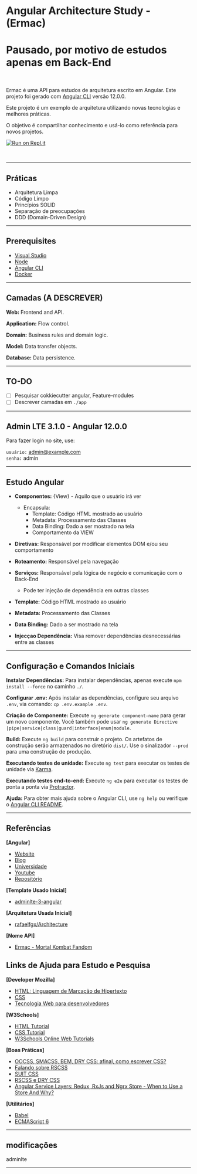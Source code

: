 
# Angular Architecture Study - (Ermac)

# Pausado, por motivo de estudos apenas em Back-End

&nbsp;

Ermac é uma API para estudos de arquitetura escrito em Angular. Este projeto foi gerado com [Angular CLI](https://github.com/angular/angular-cli) versão 12.0.0.

Este projeto é um exemplo de arquitetura utilizando novas tecnologias e melhores práticas.

O objetivo é compartilhar conhecimento e usá-lo como referência para novos projetos.

[![Run on Repl.it](https://repl.it/badge/github/erdkse/adminlte-3-angular)](https://repl.it/github/erdkse/adminlte-3-angular)

&nbsp;

***

## Práticas

- Arquitetura Limpa
- Código Limpo
- Princípios SOLID
- Separação de preocupações
- DDD (Domain-Driven Design)

***

## Prerequisites

- [Visual Studio](https://visualstudio.microsoft.com)
- [Node](https://nodejs.org)
- [Angular CLI](https://cli.angular.io)
- [Docker](https://www.docker.com/get-started)

***

## Camadas (A DESCREVER)

**Web:** Frontend and API.

**Application:** Flow control.

**Domain:** Business rules and domain logic.

**Model:** Data transfer objects.

**Database:** Data persistence.

***

## TO-DO

- [ ] Pesquisar cokkiecutter angular, Feature-modules
- [ ] Descrever camadas em ``` ./app ```

***

## Admin LTE 3.1.0 - Angular 12.0.0

Para fazer login no site, use:

`usuário:` admin@example.com<br />
`senha:` admin<br />

***

## Estudo Angular

- **Componentes:** {View} - Aquilo que o usuário irá ver
  - Encapsula:
    - Template: Código HTML mostrado ao usuário
    - Metadata: Processamento das Classes
    - Data Binding: Dado a ser mostrado na tela
    - Comportamento da VIEW

- **Diretivas:** Responsável por modificar elementos DOM e/ou seu comportamento

- **Roteamento:** Responsável pela navegação

- **Serviços:** Responsável pela lógica de negócio e comunicação com o Back-End
  - Pode ter injeção de dependência em outras classes

- **Template:** Código HTML mostrado ao usuário

- **Metadata:** Processamento das Classes

- **Data Binding:** Dado a ser mostrado na tela

- **Injecçao Dependência:** Visa remover dependências desnecessárias entre as classes

***

## Configuração e Comandos Iniciais

**Instalar Dependências:** Para instalar dependências, apenas execute ` npm install --force ` no caminho ` ./ `.

**Configurar .env:** Após instalar as dependências, configure seu arquivo ` .env `, via comando: ` cp .env.example .env `.

**Criação de Componente:** Execute ` ng generate component-name ` para gerar um novo componente. Você também pode usar ` ng generate Directive |pipe|service|class|guard|interface|enum|module `.

**Build:** Execute ` ng build ` para construir o projeto. Os artefatos de construção serão armazenados no diretório ` dist/ `. Use o sinalizador ` --prod ` para uma construção de produção.

**Executando testes de unidade:** Execute ` ng test ` para executar os testes de unidade via [Karma](https://karma-runner.github.io).

**Executando testes end-to-end:** Execute ` ng e2e ` para executar os testes de ponta a ponta via [Protractor](http://www.protractortest.org/).

**Ajuda:** Para obter mais ajuda sobre o Angular CLI, use ` ng help ` ou verifique o [Angular CLI README](https://github.com/angular/angular-cli/blob/master/README.md).

***

## Referências

**[Angular]**
- [Website](https://angular.io/)
- [Blog](https://blog.angular-university.io/)
- [Universidade](https://angular-university.io/home)
- [Youtube](https://www.youtube.com/angular)
- [Repositório](https://github.com/angular/angular)

**[Template Usado Inicial]**
- [adminlte-3-angular](https://github.com/erdkse/adminlte-3-angular)

**[Arquitetura Usada Inicial]**
- [rafaelfgx/Architecture](https://github.com/rafaelfgx/Architecture)

**[Nome API]**
- [Ermac - Mortal Kombat Fandom](https://mortalkombat.fandom.com/pt/wiki/Ermac)

## Links de Ajuda para Estudo e Pesquisa

**[Developer Mozilla]**
- [HTML: Linguagem de Marcação de Hipertexto](https://developer.mozilla.org/pt-BR/docs/Web/HTML)
- [CSS](https://developer.mozilla.org/pt-BR/docs/Web/CSS)
- [Tecnologia Web para desenvolvedores](https://developer.mozilla.org/pt-BR/docs/Web)

**[W3Schools]**
- [HTML Tutorial](https://www.w3schools.com/html/default.asp)
- [CSS Tutorial](https://www.w3schools.com/css/default.asp)
- [W3Schools Online Web Tutorials](https://www.w3schools.com/)

**[Boas Práticas]**
- [OOCSS, SMACSS, BEM, DRY CSS: afinal, como escrever CSS?](https://tableless.com.br/oocss-smacss-bem-dry-css-afinal-como-escrever-css/)
- [Falando sobre RSCSS](https://willianjusten.com.br/falando-sobre-rscss/)
- [SUIT CSS](https://github.com/suitcss/suit)
- [RSCSS e DRY CSS](https://www.google.com/search?q=RSCSS+e+DRY+CSS&sxsrf=ALeKk02YmlzHgLUAJ1qQ06JlMoZeQtakYw%3A1620762187778&ei=S96aYP37LtDl_QbL0q7wAg&oq=RSCSS+e+DRY+CSS&gs_lcp=Cgdnd3Mtd2l6EAM6BwgjELADECc6BwgAEEcQsAM6AggAOgQIABAeOgYIABAKEB46BQgAEMsBOgYIABAWEB46CAgAEBYQChAeOgUIIRCgAToECCEQFVC-uElYmsZJYI7KSWgBcAJ4AYABsASIAdoZkgEJMi05LjAuMS4xmAEAoAEBqgEHZ3dzLXdpesgBCsABAQ&sclient=gws-wiz&ved=0ahUKEwi9zd7TscLwAhXQct8KHUupCy4Q4dUDCA4&uact=5)
- [Angular Service Layers: Redux, RxJs and Ngrx Store - When to Use a Store And Why?](https://blog.angular-university.io/angular-2-redux-ngrx-rxjs/)

**[Utilitários]**
- [Babel](https://babeljs.io/)
- [ECMAScript 6](http://es6-features.org/#Constants)

***

## modificações
adminlte

***
